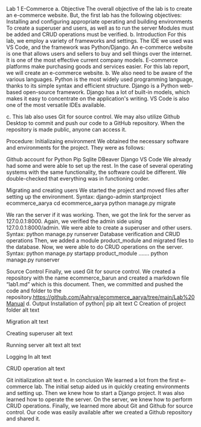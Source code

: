 Lab 1 E-Commerce
 a. Objective The overall objective of the lab is to create an e-commerce website. But, the first lab has the following objectives:
 Installing and configuring appropriate operating and building environments To create a superuser and users, as well as to run the server Modules must be added and CRUD operations must be verified. b. Introduction For this lab, we employ a variety of frameworks and settings. The IDE we used was VS Code, and the framework was Python/Django. An e-commerce website is one that allows users and sellers to buy and sell things over the internet. It is one of the most effective current company models. E-commerce platforms make purchasing goods and services easier. For this lab report, we will create an e-commerce website.
 b. We also need to be aware of the various languages. Python is the most widely used programming language, thanks to its simple syntax and efficient structure. Django is a Python web-based open-source framework. Django has a lot of built-in models, which makes it easy to concentrate on the application's writing. VS Code is also one of the most versatile IDEs available.

c. This lab also uses Git for source control. We may also utilize Github Desktop to commit and push our code to a GitHub repository. When the repository is made public, anyone can access it.

Procedure:
Initializaing environment
We obtained the necessary software and environments for the project. They were as follows:

Github account for Python Pip Sqlite DBeaver Django VS Code We already had some and were able to set up the rest. In the case of several operating systems with the same functionality, the software could be different. We double-checked that everything was in functioning order.

Migrating and creating users
We started the project and moved files after setting up the environment.
Syntax: django-admin startproject ecommerce_aarya cd ecommerce_aarya python manage.py migrate

We ran the server if it was working. Then, we got the link for the server as 127.0.0.1:8000. Again, we verified the admin side using 127.0.0.1:8000/admin. We were able to create a superuser and other users. Syntax: python manage.py runserver
Database verification and CRUD operations
Then, we added a module product_module and migrated files to the database. Now, we were able to do CRUD operations on the server. Syntax: python manage.py startapp product_module ……. python manage.py runserver

Source Control
Finally, we used Git for source control. We created a repository with the name ecommerce_barun and created a markdown file “lab1.md” which is this document. Then, we committed and pushed the code and folder to the repository.https://github.com/Aahrya/ecommerce_aarya/tree/main/Lab%20Manual
d. Output Installation of python| pip alt text
C
Creation of project folder alt text

Migration alt text

Creating superuser alt text

Running server alt text alt text

Logging In alt text

CRUD operation alt text

Git initialization alt text
e. In conclusion We learned a lot from the first e-commerce lab. The initial setup aided us in quickly creating environments and setting up. Then we knew how to start a Django project. It was also learned how to operate the server. On the server, we knew how to perform CRUD operations. Finally, we learned more about Git and Github for source control. Our code was easily available after we created a Github repository and shared it.

